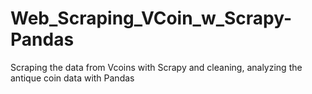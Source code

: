 # Web_Scraping_VCoin_w_Scrapy-Pandas
Scraping the data from Vcoins with Scrapy and cleaning, analyzing the antique coin data with Pandas
